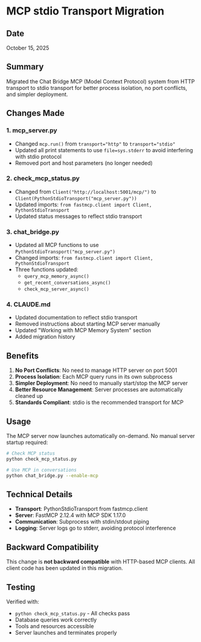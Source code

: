 # MCP stdio Transport Migration

## Date
October 15, 2025

## Summary
Migrated the Chat Bridge MCP (Model Context Protocol) system from HTTP transport to stdio transport for better process isolation, no port conflicts, and simpler deployment.

## Changes Made

### 1. mcp_server.py
- Changed `mcp.run()` from `transport="http"` to `transport="stdio"`
- Updated all print statements to use `file=sys.stderr` to avoid interfering with stdio protocol
- Removed port and host parameters (no longer needed)

### 2. check_mcp_status.py
- Changed from `Client("http://localhost:5001/mcp/")` to `Client(PythonStdioTransport("mcp_server.py"))`
- Updated imports: `from fastmcp.client import Client, PythonStdioTransport`
- Updated status messages to reflect stdio transport

### 3. chat_bridge.py
- Updated all MCP functions to use `PythonStdioTransport("mcp_server.py")`
- Changed imports: `from fastmcp.client import Client, PythonStdioTransport`
- Three functions updated:
  - `query_mcp_memory_async()`
  - `get_recent_conversations_async()`
  - `check_mcp_server_async()`

### 4. CLAUDE.md
- Updated documentation to reflect stdio transport
- Removed instructions about starting MCP server manually
- Updated "Working with MCP Memory System" section
- Added migration history

## Benefits

1. **No Port Conflicts**: No need to manage HTTP server on port 5001
2. **Process Isolation**: Each MCP query runs in its own subprocess
3. **Simpler Deployment**: No need to manually start/stop the MCP server
4. **Better Resource Management**: Server processes are automatically cleaned up
5. **Standards Compliant**: stdio is the recommended transport for MCP

## Usage

The MCP server now launches automatically on-demand. No manual server startup required:

```bash
# Check MCP status
python check_mcp_status.py

# Use MCP in conversations
python chat_bridge.py --enable-mcp
```

## Technical Details

- **Transport**: PythonStdioTransport from fastmcp.client
- **Server**: FastMCP 2.12.4 with MCP SDK 1.17.0
- **Communication**: Subprocess with stdin/stdout piping
- **Logging**: Server logs go to stderr, avoiding protocol interference

## Backward Compatibility

This change is **not backward compatible** with HTTP-based MCP clients. All client code has been updated in this migration.

## Testing

Verified with:
- `python check_mcp_status.py` - All checks pass
- Database queries work correctly
- Tools and resources accessible
- Server launches and terminates properly
